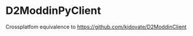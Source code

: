 D2ModdinPyClient
================

Crossplatfom equivalence to https://github.com/kidovate/D2ModdinClient

